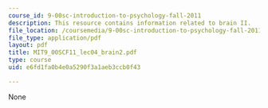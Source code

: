 ```yaml
---
course_id: 9-00sc-introduction-to-psychology-fall-2011
description: This resource contains information related to brain II.
file_location: /coursemedia/9-00sc-introduction-to-psychology-fall-2011/e6fd1fa0b4e0a5290f3a1aeb3ccb0f43_MIT9_00SCF11_lec04_brain2.pdf
file_type: application/pdf
layout: pdf
title: MIT9_00SCF11_lec04_brain2.pdf
type: course
uid: e6fd1fa0b4e0a5290f3a1aeb3ccb0f43

---
```

None